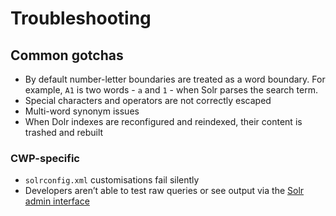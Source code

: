 # Troubleshooting

## Common gotchas

* By default number-letter boundaries are treated as a word boundary. For example, `A1` is two words - `a` and `1` - when Solr parses the search term.
* Special characters and operators are not correctly escaped
* Multi-word synonym issues
* When Dolr indexes are reconfigured and reindexed, their content is trashed and rebuilt

### CWP-specific

* `solrconfig.xml` customisations fail silently
* Developers aren’t able to test raw queries or see output via the 
[Solr admin interface](02_setup.md#solr-admin)
